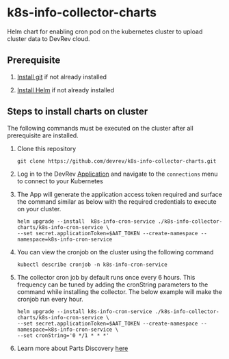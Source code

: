 # k8s-info-collector-charts
Helm chart for enabling cron pod on the kubernetes cluster to upload cluster data to DevRev cloud.

## Prerequisite

1. [Install git](https://git-scm.com/downloads) if not already installed

2. [Install Helm](https://helm.sh/docs/intro/install) if not already installed

## Steps to install charts on cluster

The following commands must be executed on the cluster after all prerequisite are installed.

1. Clone this repository
   ``` 
   git clone https://github.com/devrev/k8s-info-collector-charts.git 
   ```

2. Log in to the DevRev [Application](app.devrev.ai) and navigate to the `connections` menu to connect to your Kubernetes

3. The App will generate the application access token required and surface the command similar as below with the required credentials to execute on your cluster.
   ```  
   helm upgrade --install  k8s-info-cron-service ./k8s-info-collector-charts/k8s-info-cron-service \
   --set secret.applicationToken=$AAT_TOKEN --create-namespace --namespace=k8s-info-cron-service
   ```

4. You can view the cronjob on the cluster using the following command
   ``` 
   kubectl describe cronjob -n k8s-info-cron-service 
   ```

5. The collector cron job by default runs once every 6 hours. This frequency can be tuned by adding the cronString parameters to the command while
   installing the collector. The below example will make the cronjob run every hour.
   ``` 
   helm upgrade --install k8s-info-cron-service ./k8s-info-collector-charts/k8s-info-cron-service \
   --set secret.applicationToken=$AAT_TOKEN --create-namespace --namespace=k8s-info-cron-service \
   --set cronString='0 */1 * * *'
   ```
6. Learn more about Parts Discovery [here](https://devrev.ai/docs/product/parts)
